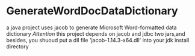 # GenerateWordDocDataDictionary
a java project uses jacob to generate Microsoft Word-formatted  data dictionary 
*Attention*
this project depends on jacob and jdbc two jars,and besides, you shuoud put a dll file 'jacob-1.14.3-x64.dll' into your jdk install directory 
